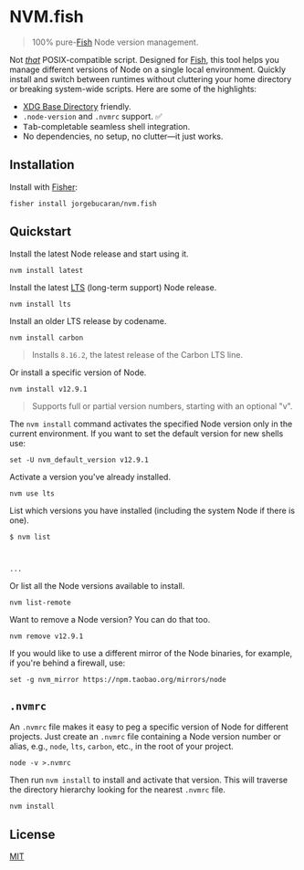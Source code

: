 # NVM.fish

> 100% pure-[Fish](https://fishshell.com) Node version management.

Not [_that_](https://github.com/nvm-sh/nvm) POSIX-compatible script. Designed for [Fish](), this tool helps you manage different versions of Node on a single local environment. Quickly install and switch between runtimes without cluttering your home directory or breaking system-wide scripts. Here are some of the highlights:

- [XDG Base Directory](https://specifications.freedesktop.org/basedir-spec/basedir-spec-latest.html) friendly.
- `.node-version` and `.nvmrc` support. ✅
- <kbd>Tab</kbd>-completable seamless shell integration.
- No dependencies, no setup, no clutter—it just works.
  <!-- - Hot symlink switching—absolute speed unlocked. -->
    <!-- - Automatic version switching on `$PWD` change. -->

## Installation

Install with [Fisher](https://github.com/jorgebucaran/fisher):

```console
fisher install jorgebucaran/nvm.fish
```

## Quickstart

Install the latest Node release and start using it.

```console
nvm install latest
```

Install the latest [LTS](https://github.com/nodejs/Release) (long-term support) Node release.

```console
nvm install lts
```

Install an older LTS release by codename.

```console
nvm install carbon
```

> Installs `8.16.2`, the latest release of the Carbon LTS line.

Or install a specific version of Node.

```console
nvm install v12.9.1
```

> Supports full or partial version numbers, starting with an optional "v".

The `nvm install` command activates the specified Node version only in the current environment. If you want to set the default version for new shells use:

```fish
set -U nvm_default_version v12.9.1
```

Activate a version you've already installed.

```console
nvm use lts
```

List which versions you have installed (including the system Node if there is one).

```console
$ nvm list



...
```

Or list all the Node versions available to install.

```console
nvm list-remote
```

Want to remove a Node version? You can do that too.

```console
nvm remove v12.9.1
```

If you would like to use a different mirror of the Node binaries, for example, if you're behind a firewall, use:

```fish
set -g nvm_mirror https://npm.taobao.org/mirrors/node
```

## `.nvmrc`

An `.nvmrc` file makes it easy to peg a specific version of Node for different projects. Just create an `.nvmrc` file containing a Node version number or alias, e.g., `node`, `lts`, `carbon`, etc., in the root of your project.

```console
node -v >.nvmrc
```

Then run `nvm install` to install and activate that version. This will traverse the directory hierarchy looking for the nearest `.nvmrc` file.

```console
nvm install
```

## License

[MIT](LICENSE.md)
